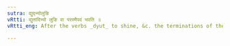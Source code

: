 ```yaml
---
sutra: द्युद्भ्योलुङि
vRtti: द्युतादिभ्यो लुङि वा परस्मैपदं भवति ॥
vRtti_eng: After the verbs _dyut_ to shine, &c. the terminations of the _parasmaipada_ are optionally employed, when the affixes of _lun_ (aorist) follow.

---
```

